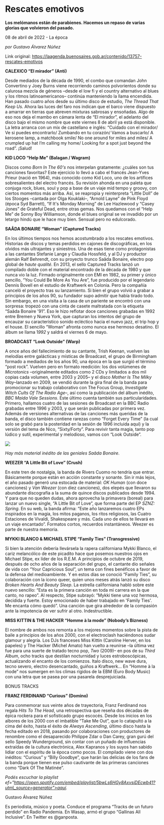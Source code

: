 # Rescates emotivos

**Los melómanos están de parabienes. Hacemos un repaso de varias glorias que volvieron del pasado.**

08 de abril de 2022 - La época

_por Gustavo Álvarez Núñez_

Link original: https://laagenda.buenosaires.gob.ar/contenido/13757-rescates-emotivos



**CALEXICO “El mirador” (Anti)**




Desde mediados de la década de 1990, el combo que comandan John Convertino y Joey Burns viene recorriendo caminos polvorientos donde su calurosa mezcla de géneros –desde el low fi y el country alternativo al blues y los ritmos latinoamericanos– continúa manteniendo la llama encendida. Han pasado cuatro años desde su último disco de estudio, *The Thread That Keep Us*. Ahora las luces del faro nos indican que el barco viene dispuesto a amarrar en tierras que abreven mixturas sabrosas y ensoñadas. Algo de eso nos deja el mambo en cámara lenta de “El mirador”, el adelanto del disco bajo el mismo nombre que este viernes 8 de abril ya está disponible. La letra arranca con un mix de castellano e inglés: “Cuidado con el mirador/ Ve si puedes encontrarlo/ Zumbando en tu corazón/ Vamos a buscarlo/ A kerosene lamp, a matchbook smile/ No one around for miles and miles/ A crumpled up hat I’m calling my home/ Looking for a spot just beyond the road”. ¡Salud!




**KID LOCO “Help Me” (Balagan / Wagram)**




Discos como *Born In The 60's* nos interpelan gratamente: ¿cuáles son tus canciones favoritas? Este ejercicio lo llevó a cabo el francés Jean-Yves Prieur (nació en 1964), más conocido como Kid Loco, uno de los artífices sobresalientes del electro francés. Su revisión ahonda en una paleta que conjuga rock, blues, soul y pop a base de un viaje mid tempo y groovy, con ciertos momentos más arriba. Así, se reapropia y reinterpreta “Little Doll” de los Stooges –cantada por Olga Kouklaki–, “Arnold Layne” de Pink Floyd (época Syd Barrett), “If It's Monday Morning” de Lee Hazlewood y “Casey Jones” de Grateful Dead, entre otras gemas. Nos quedamos con el “Help Me” de Sonny Boy Williamson, donde el blues original se ve invadido por un letargo hindú que le hace muy bien. Sensual pero no edulcorado.




**SAÂDA BONAIRE “Woman” (Captured Tracks)**




En los últimos tiempos nos hemos acostumbrado a los rescates emotivos. Historias de discos y temas perdidos en cajones de discográficas, en los olvidos más ultrajantes y siniestros. Una de esas tiene como protagonistas a las cantantes Stefanie Lange y Claudia Hossfeld, y al DJ y productor alemán Ralf Behrendt, con su proyecto trunco Saâda Bonaire, electro pop global de h*aute qualité.* En 2013, el sello Captured Tracks lanzó un compilado doble con el material encontrado de la década de 1980 y que nunca vio la luz. Firmado originalmente con EMI en 1982, su primer y único sencillo, “You Could Be More As You Are”, fue producido por el legendario Dennis Bovell en el estudio de Kraftwerk en Colonia. Pero la compañía canceló el proyecto tras su lanzamiento. Si bien el grupo volvió a grabar a principios de los años 90, su fundador supo admitir que había tirado todo. Sin embargo, en una visita a la casa de un pariente se encontró con una sorpresa: tropezó con una cinta de casete maltratada con la etiqueta “Saâda Bonaire '91”. Eso le hizo reflotar doce canciones grabadas en 1992 entre Bremen y Nueva York, que capturan los intentos del grupo de encauzar su característico sonido ecléctico hacia el nuevo jazz, el trip hop y el house. El sencillo “Woman” afronta como nunca ese hermoso desatino. El álbum se llama 1*992* y saldrá el viernes 6 de mayo.




**BROADCAST “Look Outside” (Warp)**




A once años del fallecimiento de su cantante, Trish Keenan, vuelven las melodías entre galácticas y místicas de Broadcast, el grupo de Birmingham formado a mediados de los años 90, una época en la que surgió el término “post rock”. Vuelven pero en formato reedición: los dos volúmenes de *Microtonics* –originalmente editados como 2 CDs y limitados a dos mil copias cada volumen, entre 2003 y 2005– y el disco *Mother Is The Milky Way*–lanzado en 2009, se vendió durante la gira final de la banda para promocionar su trabajo colaborativo con The Focus Group, *Investigate Witch Cults Of The Radio Age*–, así como la publicación del álbum inédito, *BBC Maida Vale Sessions*. Este último cuenta también sus particularidades. Primero, hallamos cuatro de las sesiones de Broadcast en la BBC Radio grabadas entre 1996 y 2003, y que serán publicadas por primera vez. Además de versiones alternativas de las canciones más queridas de la banda, el disco también contiene rarezas como “Forget Every Time” (la cual solo se grabó para la posteridad en la sesión de 1996 incluida aquí) y la versión del tema de Nico, “Sixty/Forty”. Para revivir tanta magia, tanto pop lúdico y sutil, experimental y melodioso, vamos con “Look Outside”.




![](https://cdn.feater.me/files/images/197072/e1a044d3-76eb-4623-88ba-94a6b5aaffb7.jpg)




*Hay más material inédito de las geniales Saâda Bonaire.*




**WEEZER “A Little Bit of Love” (Crush)**




En este tren de nostalgia, la banda de Rivers Cuomo no tendría que entrar. Básicamente porque están en acción constante y sonante. Sin ir más lejos, el año pasado generó una estocada de material: *OK Human* (con doce canciones) y *Van Weezer* (con diez canciones), dos elepés que llevaron su abundante discografía a la suma de quince discos publicados desde 1994. Y para que no queden dudas, ahora aprovecha la primavera (boreal) para lanzar un nuevo single, “A Little Bit of Love”, que forma parte del EP *SZNZ: Spring*. En su web, la banda afirma: “Este año lanzaremos cuatro EPs inspirados en la magia, los mitos paganos, los ritos religiosos, las Cuatro Estaciones de Vivaldi, Shakespeare y más. Cada uno de ellos te llevará en un viaje encantado”. Formatos cortos, recuerdos instantáneos. Weezer es parte de nuestra memoria.




**MYKKI BLANCO & MICHAEL STIPE “Family Ties” (Transgressive)**




Si bien la atención debería llevársela la rapera californiana Mykki Blanco, el cariz melancólico de este picadito hace que posemos nuestros ojos en Michael Stipe, ex líder de los R.E.M. A principios de octubre de 2019, después de ocho años de la separación del grupo, el cantante dio señales de vida con “Your Capricious Soul”, un tema con fines benéficos a favor de la defensa del medioambiente. Y en estos días se conoció “Family Ties”, su colaboración con la ícono queer, quien unos meses atrás lanzó su disco *Broken Hearts And Beauty Sleep*. La estrella californiana habló sobre este nuevo sencillo: “Esta es la primera canción en toda mi carrera en la que canto, no rapeo”. Al respecto, Stipe subrayó: “Mykki tiene una voz hermosa, decidida y fuerte. Estoy emocionado de haber trabajado en 'Family Ties'. Me encanta cómo quedó”. Una canción que gira alrededor de la compasión ante la impotencia de ver sufrir al otro. Indestructible.




**MISS KITTIN & THE HACKER “Homme à la mode” (Nobody’s Bizness)**




El nombre de ambos nos remonta a los mejores momentos sobre la pista de baile a principios de los años 2000, con el electroclash haciéndonos sudar glamour y alegría. Los DJs franceses Miss Kittin (Caroline Herver, en los papeles) y The Hacker (Michel Amato) han vuelto a reunirse –la última vez fue para una suerte de tratado tecno pop, *Two* (2009)– en pos de su *Third Album*, ocho tracks que destilan nocturnidad y luces estroboscópicas, actualizando el encanto de los comienzos. Italo disco, new wave dura, tecno severo, electro desencantado, guiños a Kraftwerk… En “Homme à la mode” nos sumergen en los climas rígidos de la EBM (Euro Body Music) con una letra que se pasea por una pasarela desprejuiciada.




BONUS TRACKS




**FRANZ FERDINAND “Curious” (Domino)**




Para conmemorar sus veinte años de trayectoria, Franz Ferdinand nos regala *Hits To The Head*, una retrospectiva que reseña dos décadas de épica rockera para el sofisticado grupo escocés. Desde los inicios en los albores de los 2000 con el imbatible “Take Me Out”, que lo catapultó a la cima del éxito, hasta el éxito de *Always Ascending*, último disco hasta la fecha editado en 2018, pasando por colaboraciones con productores de renombre como el desaparecido Philippe Zdar o Dan Carey, gran gurú del sello Speedy Wunderground, sin contar con un puñado de influencias extraídas de la cultura electrónica, Alex Kapranos y los suyos han sabido lidiar con el espíritu de la época como pocos. El compilado viene con dos inéditos: “Curious” y “Billy Goodbye”, que harán las delicias de los fans de la banda porque tienen ese pulso cautivante de las primeras canciones como “Dark Of The Matinée”.




*Podés escuchar la playlist ef="https://open.spotify.com/embed/playlist/5bwLs6HGy8AxvsiDEcwb41?utm\_source=generator">aquí.*



Gustavo Álvarez Núñez




Es periodista, músico y poeta. Conduce el programa “Tracks de un futuro perdido” en Radio Pandemia. En Wasap, armó el grupo “Gallinas All Inclusive”. En Twitter es @ganposta.



